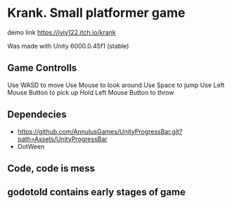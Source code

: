 # Krank. Small platformer game  
demo link https://iviv122.itch.io/krank 

Was made with Unity 6000.0.45f1 (stable)

## Game Controlls

Use WASD to move
Use Mouse to look around 
Use Space to jump
Use Left Mouse Button to pick up
Hold Left Mouse Button to throw 

## Dependecies
- https://github.com/AnnulusGames/UnityProgressBar.git?path=Assets/UnityProgressBar
- DotWeen

## Code, code is mess
## godotold contains early stages of game